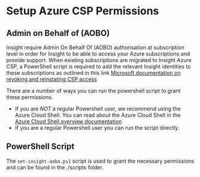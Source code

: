 # Setup Azure CSP Permissions

## Admin on Behalf of (AOBO)

Insight require Admin On Behalf Of (AOBO) authorisation at subscription level in order for Insight to be able to access your Azure subscriptions and provide support. When existing subscriptions are migrated to Insight Azure CSP, a PowerShell script is required to add the relevant Insight identities to these subscriptions as outlined in this link [Microsoft documentation on revoking and reinstating CSP access](https://docs.microsoft.com/en-us/partner-center/revoke-reinstate-csp)

There are a number of ways you can run the powershell script to grant these permissions.

- If you are _NOT_ a regular Powershell user, we recommend using the Azure Cloud Shell. You can read about the Azure Cloud Shell in the [Azure Cloud Shell overview documentation](https://docs.microsoft.com/en-us/azure/cloud-shell/overview)
- If you are a regular Powershell user you can run the script directly.

## PowerShell Script

The `set-insight-aobo.ps1` script is used to grant the necessary permissions and can be found in the ./scripts folder.
